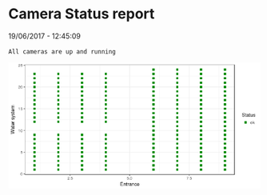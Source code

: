 Camera Status report
================
19/06/2017 - 12:45:09

    All cameras are up and running

![](camreport_files/figure-markdown_github/unnamed-chunk-2-1.png)
